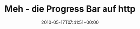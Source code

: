 ---
retweeted: false
source: <a href="http://kiwi-app.net" rel="nofollow">Kiwi</a>
entities:
  hashtags: []
  symbols: []
  user_mentions: []
  urls: []
display_text_range:
- '0'
- '101'
favorite_count: '0'
id_str: '14147978580'
truncated: false
retweet_count: '0'
id: '14147978580'
created_at: Mon May 17 07:41:51 +0000 2010
favorited: false
full_text: 'Meh - die Progress Bar auf http://soup.bascht.com macht mir die INBOX
  voll: http://twitpic.com/1ojuiq'
lang: de
tags:
- pesos:twitter
date: '2010-05-17T07:41:51+00:00'
src: https://twitter.com/bascht/status/14147978580
original_url: https://twitter.com/bascht/status/14147978580
type: twitter_tweet
text: 'Meh - die Progress Bar auf http://soup.bascht.com macht mir die INBOX voll:
  http://twitpic.com/1ojuiq'
title: Meh - die Progress Bar auf http

---